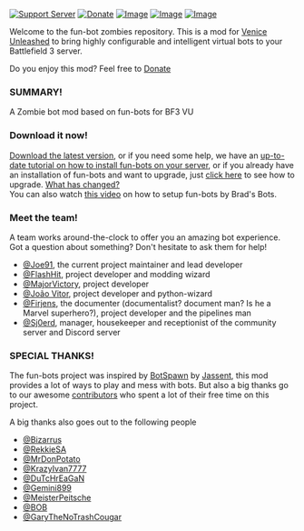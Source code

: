 [![Support Server](https://img.shields.io/discord/862736286774198322.svg?label=Discord&logo=Discord&colorB=7289da&style=for-the-badge)](https://discord.gg/zNk3qCzk6x)
[![Donate](https://img.shields.io/badge/Donate-PayPal-green.svg?style=for-the-badge)](https://www.paypal.me/joe91de)
[![Image](https://img.shields.io/github/v/release/Joe91/fun-bots?style=for-the-badge)](https://github.com/Joe91/fun-bots/releases/latest)
[![Image](https://img.shields.io/github/v/release/Joe91/fun-bots?FFFF00&include_prereleases&label=Stable%20Build&style=for-the-badge)](https://github.com/Joe91/fun-bots/releases)
[![Image](https://img.shields.io/github/v/tag/Joe91/fun-bots?color=A60000&include_prereleases&label=Dev%20Build&style=for-the-badge)](https://github.com/Joe91/fun-bots/tags)

Welcome to the fun-bot zombies repository. This is a mod for [Venice Unleashed](https://veniceunleashed.net/) to bring highly configurable and intelligent virtual bots to your Battlefield 3 server.

Do you enjoy this mod? Feel free to [Donate](https://www.paypal.me/joe91de)

### SUMMARY!
A Zombie bot mod based on fun-bots for BF3 VU

### Download it now!
[Download the latest version](https://github.com/Joe91/fun-bots/releases), or if you need some help, we have an [up-to-date tutorial on how to install fun-bots on your server](https://github.com/Joe91/fun-bots/wiki/basic-installation), or if you already have an installation of fun-bots and want to upgrade, just [click here](https://github.com/Joe91/fun-bots/wiki/upgrading) to see how to upgrade. [What has changed?](https://github.com/Joe91/fun-bots/blob/master/.github/CHANGELOG.md)  
You can also watch [this video](https://www.youtube.com/watch?v=H53KYyz1r8g&lc=UgyWWVJ9q1qePFAezmd4AaABAg.9UmW6z2xcZS9UmvXqC4PP4) on how to setup fun-bots by Brad's Bots.

### Meet the team!
A team works around-the-clock to offer you an amazing bot experience. Got a question about something? Don't hesitate to ask them for help!

- [@Joe91](https://github.com/Joe91), the current project maintainer and lead developer
- [@FlashHit](https://github.com/FlashHit), project developer and modding wizard
- [@MajorVictory](https://github.com/MajorVictory), project developer
- [@João Vitor](https://github.com/joao-vitor-souza),  project developer and python-wizard
- [@Firjens](https://github.com/Firjens), the documenter (documentalist? document man? Is he a Marvel superhero?), project developer and the pipelines man
- [@Sj0erd](https://github.com/Sj0erd), manager, housekeeper and receptionist of the community server and Discord server

### SPECIAL THANKS!
The fun-bots project was inspired by [BotSpawn](https://github.com/J4nssent/VU-Mods/tree/master/BotSpawn "Original Mod by Jassent") by [Jassent](https://github.com/J4nssent "Jassent"), this mod provides a lot of ways to play and mess with bots. But also a big thanks go to our awesome [contributors](https://github.com/Joe91/fun-bots/graphs/contributors) who spent a lot of their free time on this project.

A big thanks also goes out to the following people
- [@Bizarrus](https://github.com/Bizarrus)
- [@RekkieSA](https://github.com/RekkieSA)
- [@MrDonPotato](https://github.com/MrDonPotato)
- [@KrazyIvan7777]()
- [@DuTcHrEaGaN]()
- [@Gemini899]()
- [@MeisterPeitsche]()
- [@BOB]()
- [@GaryTheNoTrashCougar](https://github.com/GaryTheNoTrashCougar)
